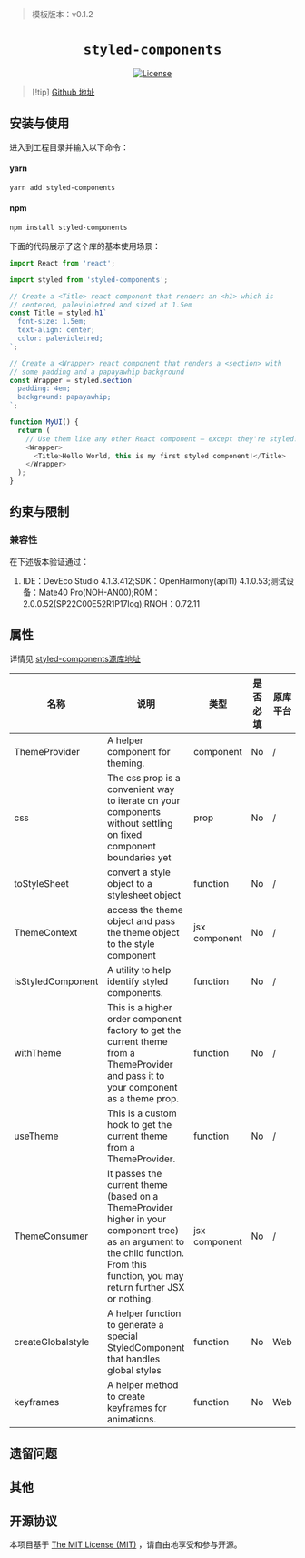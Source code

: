 > 模板版本：v0.1.2

<p align="center">
  <h1 align="center"> <code>styled-components</code> </h1>
</p>
<p align="center">
    <a href="https://github.com/styled-components/styled-components/blob/main/LICENSE">
        <img src="https://img.shields.io/badge/license-MIT-green.svg" alt="License" />
    </a>
</p>

>[!tip] [Github 地址](https://github.com/styled-components/styled-components)

## 安装与使用

进入到工程目录并输入以下命令：

#### **yarn**

```bash
yarn add styled-components
```
<!-- tabs:start -->

#### **npm**

```bash
npm install styled-components
```

<!-- tabs:end -->

下面的代码展示了这个库的基本使用场景：

```js
import React from 'react';

import styled from 'styled-components';

// Create a <Title> react component that renders an <h1> which is
// centered, palevioletred and sized at 1.5em
const Title = styled.h1`
  font-size: 1.5em;
  text-align: center;
  color: palevioletred;
`;

// Create a <Wrapper> react component that renders a <section> with
// some padding and a papayawhip background
const Wrapper = styled.section`
  padding: 4em;
  background: papayawhip;
`;

function MyUI() {
  return (
    // Use them like any other React component – except they're styled!
    <Wrapper>
      <Title>Hello World, this is my first styled component!</Title>
    </Wrapper>
  );
}
```

## 约束与限制

### 兼容性

 在下述版本验证通过：

 1. IDE：DevEco Studio 4.1.3.412;SDK：OpenHarmony(api11) 4.1.0.53;测试设备：Mate40 Pro(NOH-AN00);ROM：2.0.0.52(SP22C00E52R1P17log);RNOH：0.72.11

## 属性

详情见 [styled-components源库地址](https://github.com/styled-components/styled-components)

| 名称 | 说明 | 类型 | 是否必填 | 原库平台 | 鸿蒙支持 |
| ---- | ---- | ---- | -------- | -------- | -------- |
| ThemeProvider | A helper component for theming. | component | No | / | Yes |
| css | The css prop is a convenient way to iterate on your components without settling on fixed component boundaries yet | prop | No | /  | Yes |
| toStyleSheet | convert a style object to a stylesheet object | function | No | /  | Yes |
| ThemeContext | access the theme object and pass the theme object to the style component | jsx component | No | /  | Yes |
| isStyledComponent | A utility to help identify styled components. | function | No | /  | Yes |
| withTheme | This is a higher order component factory to get the current theme from a ThemeProvider and pass it to your component as a theme prop. | function | No | /  | Yes |
| useTheme | This is a custom hook to get the current theme from a ThemeProvider. | function | No | /  | Yes |
| ThemeConsumer | It passes the current theme (based on a ThemeProvider higher in your component tree) as an argument to the child function. From this function, you may return further JSX or nothing. |jsx component  | No | /  | Yes |
| createGlobalstyle |  A helper function to generate a special StyledComponent that handles global styles| function | No | Web | No |
| keyframes | A helper method to create keyframes for animations. | function | No | Web | No |

## 遗留问题

## 其他

## 开源协议

本项目基于 [The MIT License (MIT)](https://github.com/styled-components/styled-components/blob/main/LICENSE) ，请自由地享受和参与开源。
